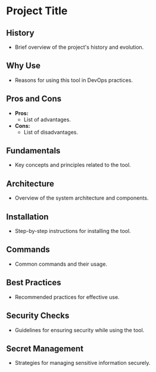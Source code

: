 # Project Title

## History
- Brief overview of the project's history and evolution.

## Why Use
- Reasons for using this tool in DevOps practices.
  
## Pros and Cons
- **Pros:**
  - List of advantages.
- **Cons:**
  - List of disadvantages.

## Fundamentals
- Key concepts and principles related to the tool.

## Architecture
- Overview of the system architecture and components.

## Installation
- Step-by-step instructions for installing the tool.

## Commands
- Common commands and their usage.

## Best Practices
- Recommended practices for effective use.

## Security Checks
- Guidelines for ensuring security while using the tool.

## Secret Management
- Strategies for managing sensitive information securely.
